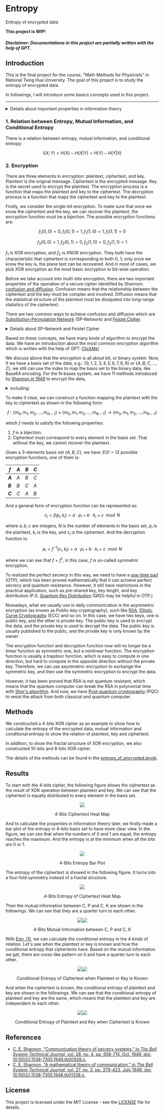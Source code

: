 # Entropy
Entropy of encrypted data

**This project is WIP!**

##### *Disclaimer: Documentations in this project are partially written with the help of GPT.*

## Introduction
This is the final project for the course, "Math Methods for Physicists" in National Tsing Hua University. The goal of this project is to study the entropy of encrypted data. 

In followings, I will introduce some basics concepts used in this project.

---

<details>
<summary>Details about important properties in information theory</summary>

### Information

[Information](https://en.wikipedia.org/wiki/Information) is a measure of the uncertainty of an outcome. It is related to the amount of data that is required to specify the outcome of an event. The more uncertain an outcome is, the more information is required to resolve uncertainty of the outcome.

The information is calculated using the [Shannon information](https://en.wikipedia.org/wiki/Information_(measure)). Shannon information is defined as:

<div align="center"><img style="background: white;" src="doc/svg/Do9eHEQh4T.svg"></div>

where $p(x_i)$ is the probability of the $i$-th symbol in the data.

### Entropy

Entropy is a fundamental concept in information theory that quantifies the uncertainty or randomness associated with a random variable. It measures the average amount of information required to describe or encode an event or a set of outcomes.

The entropy is calculated using the [Shannon entropy](https://en.wikipedia.org/wiki/Entropy_(information_theory)). Shannon entropy is defined as:

<div align="center"><img style="background: white;" src="doc/svg/XrVbG3suFo.svg"></div>

where $p(x_i)$ is the probability of the $i$-th symbol in the data.

### Mutual Information

[Mutual information](https://en.wikipedia.org/wiki/Mutual_information) is a fundamental concept in information theory and statistics that measures the amount of information that two random variables share. It provides a quantitative measure of the dependence or association between the variables, revealing how much knowing the value of one variable can reduce uncertainty about the other.

The mutual information is calculated using the [Kullback-Leibler divergence](https://en.wikipedia.org/wiki/Kullback%E2%80%93Leibler_divergence). Kullback-Leibler divergence is defined as:

<div align="center"><img style="background: white;" src="doc/svg/XUJQ24fqN2.svg"></div>

where $p(x_i)$ is the probability of the $i$-th symbol in the data, and $q(x_i)$ is the probability of the $i$-th symbol in the encrypted data.

And the mutual information is defined as:

<div align="center"><img style="background: white;" src="doc/svg/l2qjm7JQsY.svg"></div>

where $P(X,Y)$ is the joint probability of $X$ and $Y$, and $P(X)P(Y)$ is the product of the marginal probabilities of $X$ and $Y$.

### Conditional Entropy

[Conditional entropy](https://en.wikipedia.org/wiki/Conditional_entropy) is a measure of the amount of information needed to describe the outcome of a random variable $Y$ given that the value of another random variable $X$ is known. It is also known as the equivocation of $Y$ given $X$.

The conditional entropy is defined as:

<div align="center"><img style="background: white;" src="doc/svg/dkBXaJHN8y.svg"></div>

where $p(x_i)$ is the probability of the $i$-th symbol in the data, and $p(y_j|x_i)$ is the probability of the $j$-th symbol in the encrypted data given the $i$-th symbol in the data.

</details>

### 1. Relation between Entropy, Mutual Information, and Conditional Entropy

There is a relation between entropy, mutual information, and conditional entropy:

<div id='eqn1'></div>

$$
I(X;Y) = H(X) - H(X|Y) = H(Y) - H(Y|X)\tag{1}
$$

### 2. Encryption

There are three elements in encryption: plaintext, ciphertext, and key. Plaintext is the original message. Ciphertext is the encrypted message. Key is the secret used to encrypt the plaintext. The encryption process is a function that maps the plaintext and key to the ciphertext. The decryption process is a function that maps the ciphertext and key to the plaintext.

Firstly, we consider the single-bit encryption. To make sure that once we know the ciphertext and the key, we can recover the plaintext, the encryption function must be a bijection. The possible encryption functions are:

$$
f_1(0,0) = 0, f_1(0,1) = 1, f_1(1,0) = 1, f_1(1,1) = 0
$$

$$
f_2(0,0) = 1, f_2(0,1) = 0, f_2(1,0) = 0, f_2(1,1) = 1
$$

$f_1$ is XOR encryption, and $f_2$ is XNOR encryption. They both have the characteristic that ciphertext is corresponding to both 0, 1; only once we know the key is, the plane text can be recovered. And in most of cases, we pick XOR encryption as the most basic encryption to bit-wise operation.

Before we take account into multi-bits encryption, there are two important properties of the operation of a secure cipher identified by Shannon: [confusion and diffusion](https://en.wikipedia.org/wiki/Confusion_and_diffusion). Confusion means that the relationship between the ciphertext and the key must be complex and involved. Diffusion means that the statistical structure of the plaintext must be dissipated into long-range statistics of the ciphertext.

There are two common ways to achieve confusion and diffusion which are [Substitution-Permutation Network](https://en.wikipedia.org/wiki/Substitution%E2%80%93permutation_network) (SP-Network) and [Feistel Cipher](https://en.wikipedia.org/wiki/Feistel_cipher).

<details><summary>Details about SP-Network and Feistel Cipher</summary>

1. **SP-Network** contains two main features: substitution and permutation. Substitution means that the plaintext is replaced by the ciphertext using a substitution table. Permutation means that the order of the bits in the ciphertext is changed. Finally, at each round, the round key is combined using XOR encryption and sends the results to next round. The SP-Network is illustrated as follows:

<div align="center"><img style="background: white;" src="./doc/png/360px-SubstitutionPermutationNetwork2.png"><p>A sketch of a SP-Network with 3 rounds. Cited from <a href="https://en.wikipedia.org/wiki/Substitution%E2%80%93permutation_network">wiki</a>.</p></div>

2. **Feistel Cipher** use another way to realize confusion and diffusion. It splits the plaintext into two halves, and each round, the left half is XORed with the round key and then the result is sent to the round function. The output of the round function is XORed with the right half and then the result is sent to the next round. The Feistel Cipher is illustrated as follows:

<div align="center"><img style="background: white;" src="./doc/png/300px-Feistel_cipher_diagram_en.svg.png"><p>A sketch of a Feistel Cipher. Cited from <a href="https://en.wikipedia.org/wiki/Feistel_cipher">wiki</a>.</p></div>

</details>

Based on these concepts, we have many kinds of algorithm to encrypt the data. We have an introduction about the most common encryption algorithm which is written with the help of GPT: [ClickMe!](./encryption_algorithm/README.md)

We discuss above that the encryption is all about bit, or binary system. Now, if we have a basis set of the data, e.g.: $\lbrace 0, 1, 2, 3, 4, 5, 6, 7, 8, 9\rbrace$ or $\lbrace A, B, C, ..., Z\rbrace$, we still can use the index to map the basis set to the binary data, like Base64 encoding. For the N-bases system, we have 11 methods introduced by [Shannon in 1949](https://ieeexplore.ieee.org/document/6769090) to encrypt the data, 
<details><summary>including:</summary>

1. [Simple Substitution Cipher](https://en.wikipedia.org/wiki/Substitution_cipher#Simple)
2. [Transposition](https://en.wikipedia.org/wiki/Transposition_cipher)
3. [Vigenère cipher](https://en.wikipedia.org/wiki/Vigen%C3%A8re_cipher)
4. [N-grams Substitution Cipher](https://jeremykun.com/2012/02/03/cryptanalysis-with-n-grams/)
5. Single Mixed Alphabet Vigenère Cipher: A simple substitution followed by a Vigenère cipher.
6. [Hill Cipher](https://en.wikipedia.org/wiki/Hill_cipher)
7. [Playfair Cipher](https://en.wikipedia.org/wiki/Playfair_cipher)
8. Multiple Mixed Alphabet Substitution: In this cipher there are a set of d simple substitutions which are used in sequence.
9. [Autokey Cipher](https://en.wikipedia.org/wiki/Autokey_cipher) 
10. [Fractional Ciphers](https://crypto.interactive-maths.com/fractionating-ciphers.html)
11. Codes: In codes words (or sometimes syllables) are replaced by substitute letter groups. Sometimes a cipher of one kind or another is applied to the result.

</details>

To make it clear, we can construct a function mapping the plaintext with the key to ciphertext as shown in the following form:

$$
f: \lbrace m_0, m_1, m_2, ..., m_{N-1}\rbrace \times \lbrace m_0, m_1, m_2, ..., m_{N-1}\rbrace \rightarrow \lbrace m_0, m_1, m_2, ..., m_{N-1}\rbrace
$$

which $f$ needs to satisfy the following properties:
1. $f$ is a bijection.
2. Ciphertext must correspond to every element in the basis set. That without the key, we cannot recover the plaintext.

Given a 3-elements basis set $\lbrace A, B, C\rbrace$, we have $3!2! = 12$ possible encryption functions, one of them is:

| $f$     | $A$ | $B$ | $C$ |
| ------- | --- | --- | --- |
| **$A$** | $A$ | $B$ | $C$ |
| **$B$** | $B$ | $C$ | $A$ |
| **$C$** | $C$ | $A$ | $B$ |

And a general form of encryption function can be represented as:

$$
c_i = f(p_i, k_i) = a\cdot p_i + b\cdot k_i + c \mod N
$$

where $a, b, c$ are integers, $N$ is the number of elements in the basis set, $p_i$ is the plaintext, $k_i$ is the key, and $c_i$ is the ciphertext. And the decryption function is:

$$
p_i = f^{-1}(c_i, k_i) = a\cdot p_i + b\cdot k_i + c \mod N
$$

where we can see that $f = f^{1}$, in this case, $f$ is so-called symmetric encryption. 

To realized the perfect secrecy in this way, we need to have a [one-time pad](https://en.wikipedia.org/wiki/One-time_pad) (OTP), which has been proved mathematically that it can achieve perfect secrecy and quantum resistance. However, it still have restrictions in the practical application, such as pre-shared key, key length, and key distribution (P.S. [Quantum Key Distribution](https://en.wikipedia.org/wiki/Quantum_key_distribution) (QKD) may be helpful in OTP.)

Nowadays, what we usually use in daily communication is the asymmetric encryption (as known as Public-key cryptography), such like [RSA](https://en.wikipedia.org/wiki/RSA_(cryptosystem)), [Elliptic Curve Cryptography](https://en.wikipedia.org/wiki/Elliptic-curve_cryptography) (ECC) and so on. In this case, we have two keys, one is public key, and the other is private key. The public key is used to encrypt the data, and the private key is used to decrypt the data. The public key is usually published to the public, and the private key is only known by the owner. 

The encryption function and decryption function now will no longer be a linear function as symmetric one, but a nonlinear function. The encryption function is usually a trapdoor function, which is easy to compute in one direction, but hard to compute in the opposite direction without the private key. Therefore, we can use asymmetric encryption to exchange the symmetric key, and then use the symmetric encryption to encrypt the data.

However, it has been proved that RSA is not quantum resistant, which means that the quantum computer can break the RSA in polynomial time with [Shor's algorithm](https://en.wikipedia.org/wiki/Shor%27s_algorithm). And now, we have [Post-quantum cryptography](https://en.wikipedia.org/wiki/Post-quantum_cryptography) (PQC) to resist the attack from both classical and quantum computer.

## Methods

We constructed a 4-bits XOR cipher as an example to show how to calculate the entropy of the encrypted data, mutual information and conditional entropy to show the relation of plaintext, key and ciphertext. 

In addition, to show the fractal structure of XOR encryption, we also constructed 10-bits and 8-bits XOR cipher.

The details of the methods can be found in the [entropy_of_encrypted.ipynb](./entropy_of_encrypted.ipynb).

## Results

To start with the 4-bits cipher, the following figure shows the ciphertext as the result of XOR operation between plaintext and key. We can see that the ciphertext is equally distributed to every element in the basis set.

<div align="center"><img style="background: white;" src="./doc/png/4bits_cipher.png"><p>4-Bits Ciphertext Heat Map</p></div>

And to calculate the properties in information theory later, we firstly made a bar plot of the entropy in 4-bits basis set to have more clear view. In the figure, we can see that when the numbers of 0 and 1 are equal, the entropy reaches the maximum. And the entropy is at the minimum when all the bits are 0 or 1.

<div align="center"><img style="background: white;" src="./doc/png/4bits_entropy.png"><p>4-Bits Entropy Bar Plot</p></div>

The entropy of the ciphertext is showed in the following figure. It turns into a four-fold symmetry instead of a fractal structure.

<div align="center"><img style="background: white;" src="./doc/png/4bits_cipher_entropy.png"><p>4-Bits Entropy of Ciphertext Heat Map</p></div>

Then the mutual information between C, P and C, K are shown in the followings. We can see that they are a quarter turn to each other.

<div align="center"><img style="background: white;" src="./doc/png/4bits_icp.png"><img style="background: white;" src="./doc/png/4bits_ick.png"><p>4-Bits Mutual Information between C, P and C, K</p></div>

With [Eqn. (1)](#eqn1), we can calculate the conditional entropy in the 4 kinds of relation. Let's see when the plaintext or key is known and how the conditional entropy that ciphertexts have. Based on the mutual information we get, there are cross-like pattern on it and have a quarter turn to each other.

<div align="center"><img style="background: white;" src="./doc/png/4bits_hcp.png"><img style="background: white;" src="./doc/png/4bits_hck.png"><p>Conditional Entropy of Ciphertext when Plaintext or Key is Known</p></div>

And when the ciphertext is known, the conditional entropy of plaintext and key are shown in the followings. We can see that the conditional entropy of plaintext and key are the same, which means that the plaintext and key are independent to each other.

<div align="center"><img style="background: white;" src="./doc/png/4bits_hpc.png"><img style="background: white;" src="./doc/png/4bits_hkc.png"><p>Conditional Entropy of Plaintext and Key when Ciphertext is Known</p></div>



## References

* [C. E. Shannon, "Communication theory of secrecy systems," in *The Bell System Technical Journal*, vol. 28, no. 4, pp. 656-715, Oct. 1949, doi: 10.1002/j.1538-7305.1949.tb00928.x.](https://ieeexplore.ieee.org/document/6769090)
* [C. E. Shannon, "A mathematical theory of communication," in *The Bell System Technical Journal*, vol. 27, no. 3, pp. 379-423, July 1948, doi: 10.1002/j.1538-7305.1948.tb01338.x.](https://ieeexplore.ieee.org/document/6773024)

## License
This project is licensed under the MIT License - see the [LICENSE](LICENSE) file for details.
